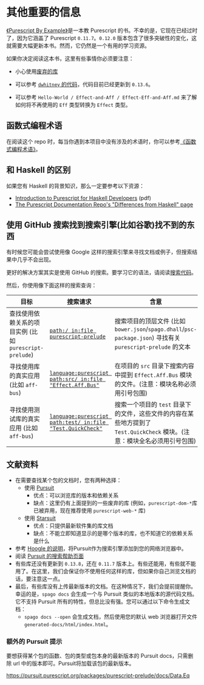 # 其他重要的信息

[《Purescript By Example》](https://leanpub.com/purescript/read#)是一本教 Purescript 的书。不幸的是，它现在已经过时了，因为它涵盖了 Purescript `0.11.7`。`0.12.0` 版本包含了很多突破性的变化，这就需要大幅更新本书。然而，它仍然是一个有用的学习资源。

如果你决定阅读这本书，这里有些事情你必须要注意：

- 小心使用[废弃的库](https://github.com/purescript-deprecated)

- 可以参考 [`dwhitney` 的代码](https://github.com/dwhitney/purescript-book/tree/0.12)，代码目前已经更新到 `0.13.6`。

- 可以参考 `Hello-World / Effect-and-Aff / Effect-Eff-and-Aff.md` 来了解如何将不再使用的 `Eff` 类型转换为 `Effect` 类型。

## 函数式编程术语

在阅读这个 repo 时，每当你遇到本项目中没有涉及的术语时，你可以参考[《函数式编程术语》](https://github.com/hemanth/functional-programming-jargon)。

## 和 Haskell 的区别

如果您有 Haskell 的背景知识，那么一定要参考以下资源：

- [Introduction to Purescript for Haskell Developers](http://code.adriansieber.com/adrian/adriansieber-com/src/branch/master/posts/_2018-11-01_introduction_to_purescript_for_haskell_developers/main_light.pdf) (pdf)
- [The Purescript Documentation Repo's "Differences from Haskell" page](https://github.com/bxtx999/Purescript_CN/blob/master/language/Differences-from-Haskell.md)

## 使用 GitHub 搜索找到搜索引擎(比如谷歌)找不到的东西

有时候您可能会尝试使用像 Google 这样的搜索引擎来寻找文档或例子，但搜索结果中几乎不会出现。

更好的解决方案其实是使用 GitHub 的搜索。要学习它的语法，请阅读[搜索代码](https://help.github.com/en/articles/searching-code)。

然后，你使用像下面这样的搜索查询：

| 目标 | 搜索请求 | 含意 |
| - | - | - |
| 查找使用依赖关系的项目实例 (比如 `purescript-prelude`) | [`path:/ in:file purescript-prelude`](https://github.com/search?q=path%3A%2F+in%3Afile+purescript-prelude) | 搜索项目的顶层文件 (比如 `bower.json`/`spago.dhall`/`psc-package.json`) 寻找有关 `purescript-prelude` 的文本
| 寻找使用库的真实应用 (比如 `aff-bus`) | [`language:purescript path:src/ in:file "Effect.Aff.Bus"`](https://github.com/search?q=language%3Apurescript+path%3Asrc%2F+in%3Afile+Bus) |  在项目的 `src` 目录下搜索内容中提到 `Effect.Aff.Bus` 模块的文件。(注意：模块名称必须用引号包围)
| 寻找使用测试库的真实应用 (比如 `aff-bus`) | [`language:purescript path:test/ in:file "Test.QuickCheck"`](https://github.com/search?q=language%3Apurescript+path%3Atest%2F+in%3Afile+QuickCheck) | 搜索一个项目的 `test` 目录下的文件，这些文件的内容在某些地方提到了 `Test.QuickCheck` 模块。(注意：模块全名必须用引号包围)

## 文献资料

- 在需要查找某个包的文档时，您有两种选择：
  - 使用 [Pursuit](http://pursuit.purescript.org/)
    - 优点：可以浏览库的版本和依赖关系
    - 缺点：这里仍有上面提到的一些废弃的库 (例如，`purescript-dom-*`库已被弃用，现在推荐使用 `purescript-web-*` 库)
  - 使用 [Starsuit](https://spacchetti.github.io/starsuit/index.html)
    - 优点：只提供最新软件集的库文档
    - 缺点：不能立即知道显示的是哪个版本的库，也不知道它的依赖关系是什么
- 参考 [Hoogle 的说明](https://github.com/ndmitchell/hoogle/blob/master/README.md#chrome-integration)，将Pursuit作为搜索引擎添加到您的网络浏览器中。
- 阅读 [Pursuit 的搜索帮助页面](https://pursuit.purescript.org/help/users#searching)
- 有些库还没有更新到 `0.13.8`，还在 `0.11.7` 版本上。有些还能用，有些就不能用了。在这里，我们会保证你不使用任何这样的库，但如果你自己浏览文档的话，要注意这一点。
- 最后，有些库没有上传最新版本的文档。在这种情况下，我们会提前提醒你。幸运的是，`spago docs` 会生成一个与 Pursuit 类似的本地版本的源代码文档。它不支持 Pursuit 所有的特性，但总比没有强。您可以通过以下命令生成文档：
  - `spago docs --open` 会生成文档，然后使用您的默认 web 浏览器打开文件 `generated-docs/html/index.html`。

### 额外的 Pursuit 提示

要想获得某个包的函数、包的类型或包本身的最新版本的 Pursuit docs，只需删除 url 中的版本即可。Pursuit将加载该包的最新版本。

https://pursuit.purescript.org/packages/purescript-prelude/docs/Data.Eq
